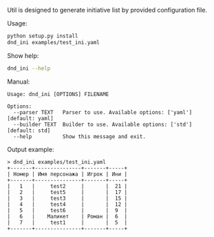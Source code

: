 Util is designed to generate initiative list by provided configuration file.

Usage:
```bash
python setup.py install
dnd_ini examples/test_ini.yaml
```

Show help:
```bash
dnd_ini --help
```

Manual:
```
Usage: dnd_ini [OPTIONS] FILENAME

Options:
  --parser TEXT   Parser to use. Available options: ['yaml']  [default: yaml]
  --builder TEXT  Builder to use. Available options: ['std']  [default: std]
  --help          Show this message and exit.
```

Output example:
```
> dnd_ini examples/test_ini.yaml
+-------+---------------+-------+-----+
| Номер | Имя персонажа | Игрок | Ини |
+-------+---------------+-------+-----+
|   1   |     test2     |       |  21 |
|   2   |     test5     |       |  17 |
|   3   |     test3     |       |  15 |
|   4   |     test4     |       |  12 |
|   5   |     test6     |       |  9  |
|   6   |    Маликет    | Роман |  6  |
|   7   |     test1     |       |  5  |
+-------+---------------+-------+-----+
```